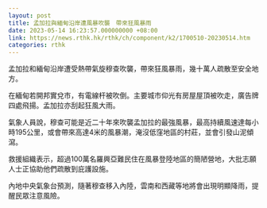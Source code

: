 ```yaml
---
layout: post
title: 孟加拉與緬甸沿岸遭風暴吹襲　帶來狂風暴雨
date: 2023-05-14 16:23:57.000000000 +08:00
link: https://news.rthk.hk/rthk/ch/component/k2/1700510-20230514.htm
categories: rthk
---
```


孟加拉和緬甸沿岸遭受熱帶氣旋穆查吹襲，帶來狂風暴雨，幾十萬人疏散至安全地方。

在緬甸若開邦實兌市，有電線杆被吹倒。主要城市仰光有房屋屋頂被吹走，廣告牌四處飛揚。孟加拉亦刮起狂風大雨。

氣象人員說，穆查可能是近二十年來吹襲孟加拉的最強風暴，最高持續風速達每小時195公里，或會帶來高達4米的風暴潮，淹沒低窪地區的村莊，並會引發山泥傾瀉。

救援組織表示，超過100萬名羅興亞難民住在風暴登陸地區的簡陋營地，大批志願人士正協助他們疏散到庇護設施。

內地中央氣象台預測，隨著穆查移入內陸，雲南和西藏等地將會出現明顯降雨，提醒民眾注意風險。
